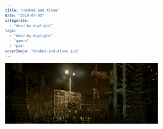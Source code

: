 ```yaml
---
title: "Hooked and Alone"
date: "2019-07-03"
categories: 
  - "dead-by-daylight"
tags: 
  - "dead-by-daylight"
  - "games"
  - "ps4"
coverImage: "Hooked-and-Alone.jpg"
---
```


[![](images/Hooked-and-Alone.jpg)](https://davidpeach.co.uk/wp-content/uploads/2023/01/Hooked-and-Alone.jpg)
